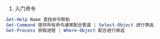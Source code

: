 1. 入门命令

```powershell
Get-Help Name 查找命令帮助
Get-Command 提供所有命令通常配合管道 | Select-Object 进行筛选
Get-Process 获取进程 | Where-Object 配合进行筛选
```